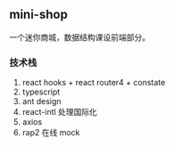 ## mini-shop

一个迷你商城，数据结构课设前端部分。

### 技术栈

1. react hooks + react router4 + constate
2. typescript
3. ant design
4. react-intl 处理国际化
5. axios
6. rap2 在线 mock
